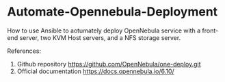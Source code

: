 # Automate-Opennebula-Deployment

How to use Ansible to aotumately deploy OpenNebula service with a front-end server, two KVM Host servers, and a NFS storage server. 

References:
1. Github repository https://github.com/OpenNebula/one-deploy.git
2. Official documentation https://docs.opennebula.io/6.10/
